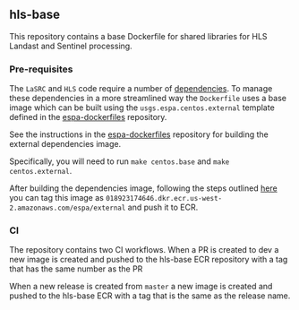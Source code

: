 ## hls-base
This repository contains a base Dockerfile for shared libraries for HLS Landast and Sentinel processing.

### Pre-requisites
The `LaSRC` and `HLS` code require a number of [dependencies](https://github.com/nasa-impact/espa-surface-reflectance/tree/master/lasrc#dependencies). To manage these dependencies in a more streamlined way the `Dockerfile` uses a base image which can be built using the `usgs.espa.centos.external` template defined in the [espa-dockerfiles](https://github.com/nasa-impact/espa-dockerfiles) repository.

See the instructions in the [espa-dockerfiles](https://github.com/nasa-impact/espa-dockerfiles) repository for building the external dependencies image.

Specifically, you will need to run `make centos.base` and `make centos.external`.

After building the dependencies image, following the steps outlined [here](https://docs.aws.amazon.com/AmazonECR/latest/userguide/ECR_AWSCLI.html) you can tag this image as `018923174646.dkr.ecr.us-west-2.amazonaws.com/espa/external` and push it to ECR.


### CI
The repository contains two CI workflows. When a PR is created to dev a new image is created and pushed to the hls-base ECR repository with a tag that has the same number as the PR

When a new release is created from `master` a new image is created and pushed to the hls-base ECR with a tag that is the same as the release name.
